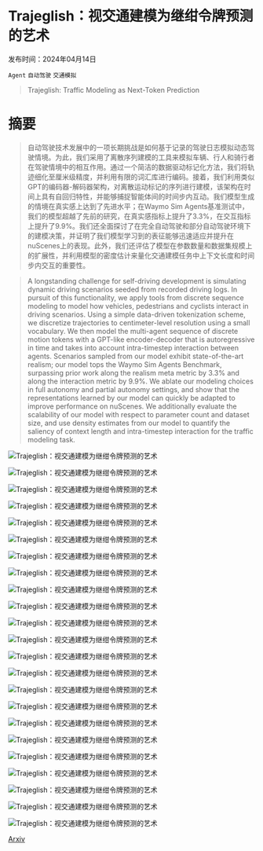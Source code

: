 # Trajeglish：视交通建模为继绀令牌预测的艺术

发布时间：2024年04月14日

`Agent` `自动驾驶` `交通模拟`

> Trajeglish: Traffic Modeling as Next-Token Prediction

# 摘要

> 自动驾驶技术发展中的一项长期挑战是如何基于记录的驾驶日志模拟动态驾驶情境。为此，我们采用了离散序列建模的工具来模拟车辆、行人和骑行者在驾驶情境中的相互作用。通过一个简洁的数据驱动标记化方法，我们将轨迹细化至厘米级精度，并利用有限的词汇库进行编码。接着，我们利用类似GPT的编码器-解码器架构，对离散运动标记的序列进行建模，该架构在时间上具有自回归特性，并能够捕捉智能体间的时间步内互动。我们模型生成的情境在真实感上达到了先进水平；在Waymo Sim Agents基准测试中，我们的模型超越了先前的研究，在真实感指标上提升了3.3%，在交互指标上提升了9.9%。我们还全面探讨了在完全自动驾驶和部分自动驾驶环境下的建模决策，并证明了我们模型学习到的表征能够迅速适应并提升在nuScenes上的表现。此外，我们还评估了模型在参数数量和数据集规模上的扩展性，并利用模型的密度估计来量化交通建模任务中上下文长度和时间步内交互的重要性。

> A longstanding challenge for self-driving development is simulating dynamic driving scenarios seeded from recorded driving logs. In pursuit of this functionality, we apply tools from discrete sequence modeling to model how vehicles, pedestrians and cyclists interact in driving scenarios. Using a simple data-driven tokenization scheme, we discretize trajectories to centimeter-level resolution using a small vocabulary. We then model the multi-agent sequence of discrete motion tokens with a GPT-like encoder-decoder that is autoregressive in time and takes into account intra-timestep interaction between agents. Scenarios sampled from our model exhibit state-of-the-art realism; our model tops the Waymo Sim Agents Benchmark, surpassing prior work along the realism meta metric by 3.3% and along the interaction metric by 9.9%. We ablate our modeling choices in full autonomy and partial autonomy settings, and show that the representations learned by our model can quickly be adapted to improve performance on nuScenes. We additionally evaluate the scalability of our model with respect to parameter count and dataset size, and use density estimates from our model to quantify the saliency of context length and intra-timestep interaction for the traffic modeling task.

![Trajeglish：视交通建模为继绀令牌预测的艺术](../../..//opt/data/Projects/HuggingArxiv/paper_images/2312.04535/x1.png)

![Trajeglish：视交通建模为继绀令牌预测的艺术](../../..//opt/data/Projects/HuggingArxiv/paper_images/2312.04535/demoplot.png)

![Trajeglish：视交通建模为继绀令牌预测的艺术](../../..//opt/data/Projects/HuggingArxiv/paper_images/2312.04535/demoplot3.png)

![Trajeglish：视交通建模为继绀令牌预测的艺术](../../..//opt/data/Projects/HuggingArxiv/paper_images/2312.04535/x2.png)

![Trajeglish：视交通建模为继绀令牌预测的艺术](../../..//opt/data/Projects/HuggingArxiv/paper_images/2312.04535/x3.png)

![Trajeglish：视交通建模为继绀令牌预测的艺术](../../..//opt/data/Projects/HuggingArxiv/paper_images/2312.04535/x4.png)

![Trajeglish：视交通建模为继绀令牌预测的艺术](../../..//opt/data/Projects/HuggingArxiv/paper_images/2312.04535/manytrial.png)

![Trajeglish：视交通建模为继绀令牌预测的艺术](../../..//opt/data/Projects/HuggingArxiv/paper_images/2312.04535/diagram.png)

![Trajeglish：视交通建模为继绀令牌预测的艺术](../../..//opt/data/Projects/HuggingArxiv/paper_images/2312.04535/x5.png)

![Trajeglish：视交通建模为继绀令牌预测的艺术](../../..//opt/data/Projects/HuggingArxiv/paper_images/2312.04535/x6.png)

![Trajeglish：视交通建模为继绀令牌预测的艺术](../../..//opt/data/Projects/HuggingArxiv/paper_images/2312.04535/x7.png)

![Trajeglish：视交通建模为继绀令牌预测的艺术](../../..//opt/data/Projects/HuggingArxiv/paper_images/2312.04535/x10.png)

![Trajeglish：视交通建模为继绀令牌预测的艺术](../../..//opt/data/Projects/HuggingArxiv/paper_images/2312.04535/x11.png)

![Trajeglish：视交通建模为继绀令牌预测的艺术](../../..//opt/data/Projects/HuggingArxiv/paper_images/2312.04535/x12.png)

![Trajeglish：视交通建模为继绀令牌预测的艺术](../../..//opt/data/Projects/HuggingArxiv/paper_images/2312.04535/x13.png)

![Trajeglish：视交通建模为继绀令牌预测的艺术](../../..//opt/data/Projects/HuggingArxiv/paper_images/2312.04535/x14.png)

![Trajeglish：视交通建模为继绀令牌预测的艺术](../../..//opt/data/Projects/HuggingArxiv/paper_images/2312.04535/x15.png)

![Trajeglish：视交通建模为继绀令牌预测的艺术](../../..//opt/data/Projects/HuggingArxiv/paper_images/2312.04535/demoplot2.png)

![Trajeglish：视交通建模为继绀令牌预测的艺术](../../..//opt/data/Projects/HuggingArxiv/paper_images/2312.04535/demoplot4.png)

![Trajeglish：视交通建模为继绀令牌预测的艺术](../../..//opt/data/Projects/HuggingArxiv/paper_images/2312.04535/compare0004.png)

![Trajeglish：视交通建模为继绀令牌预测的艺术](../../..//opt/data/Projects/HuggingArxiv/paper_images/2312.04535/compare0005.png)

![Trajeglish：视交通建模为继绀令牌预测的艺术](../../..//opt/data/Projects/HuggingArxiv/paper_images/2312.04535/compare0007.png)

![Trajeglish：视交通建模为继绀令牌预测的艺术](../../..//opt/data/Projects/HuggingArxiv/paper_images/2312.04535/compare0016.png)

[Arxiv](https://arxiv.org/abs/2312.04535)